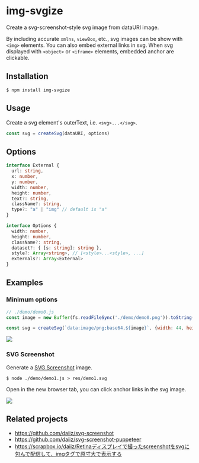 # img-svgize
Create a svg-screenshot-style svg image from dataURI image.

By including accurate `xmlns`, `viewBox`, etc., svg images can be show with `<img>` elements. You can also embed external links in svg. When svg displayed with `<object>` or `<iframe>` elements, embedded  anchor are clickable.

## Installation
```
$ npm install img-svgize
```

## Usage
Create a svg element's outerText, i.e. `<svg>...</svg>`.
```ts
const svg = createSvg(dataURI, options)
```

## Options
```ts
interface External {
  url: string,
  x: number,
  y: number,
  width: number,
  height: number,
  text?: string,
  className?: string,
  type?: "a" | "img" // default is "a"
}

interface Options {
  width: number,
  height: number,
  className?: string,
  dataset?: { [s: string]: string },
  style?: Array<string>, // [<style>...<style>, ...]
  externals?: Array<External>
}

```

## Examples

### Minimum options
```js
// ./demo/demo0.js
const image = new Buffer(fs.readFileSync('./demo/demo0.png')).toString('base64')

const svg = createSvg(`data:image/png;base64,${image}`, {width: 44, height: 44})
```

[![](https://storage.googleapis.com/daiiz-bucket-1/public/demo0.svg)](https://storage.googleapis.com/daiiz-bucket-1/public/demo0.svg)


### SVG Screenshot
Generate a [SVG Screenshot](https://scrapbox.io/daiiz/SVG_Screenshot) image.
```
$ node ./demo/demo1.js > res/demo1.svg
```

Open in the new browser tab, you can click anchor links in the svg image.

[![](https://storage.googleapis.com/daiiz-bucket-1/public/demo1.svg)](https://storage.googleapis.com/daiiz-bucket-1/public/demo1.svg)


## Related projects
- https://github.com/daiiz/svg-screenshot
- https://github.com/daiiz/svg-screenshot-puppeteer
- https://scrapbox.io/daiiz/Retinaディスプレイで撮ったscreenshotをsvgに包んで配信して、imgタグで原寸大で表示する
